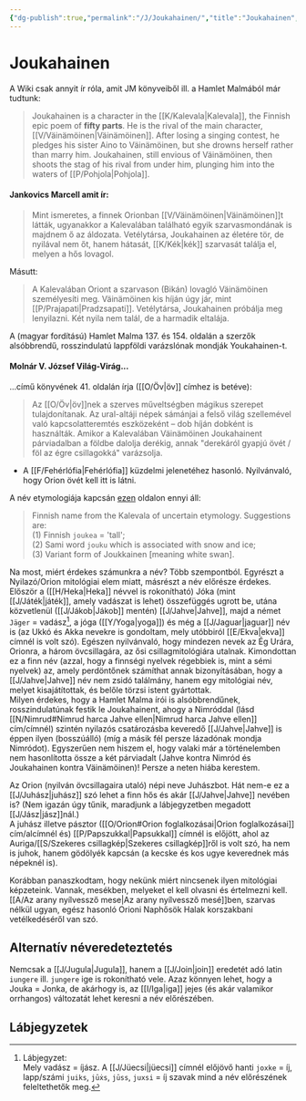 ```yaml
---
{"dg-publish":true,"permalink":"/J/Joukahainen/","title":"Joukahainen","tags":["formatted🟢"],"created":"2023-10-15T02:46","updated":"2023-10-15T02:46"}
---
```



# Joukahainen



A Wiki csak annyit ír róla, amit JM könyveiből ill. a Hamlet Malmából már tudtunk:  
> Joukahainen is a character in the [[K/Kalevala\|Kalevala]], the Finnish epic poem of **fifty parts**. He is the rival of the main character, [[V/Väinämöinen\|Väinämöinen]]. After losing a singing contest, he pledges his sister Aino to Väinämöinen, but she drowns herself rather than marry him. Joukahainen, still envious of Väinämöinen, then shoots the stag of his rival from under him, plunging him into the waters of [[P/Pohjola\|Pohjola]].  

#### Jankovics Marcell amit ír:  

> Mint ismeretes, a finnek Orionban [[V/Väinämöinen\|Väinämöinen]]t látták, ugyanakkor a Kalevalában található egyik szarvasmondának is majdnem ő az áldozata. Vetélytársa, Joukahainen az életére tör, de nyilával nem őt, hanem hátasát, [[K/Kék\|kék]] szarvasát találja el, melyen a hős lovagol.  

Másutt:  
> A Kalevalában Oriont a szarvason (Bikán) lovagló Väinämöinen személyesíti meg. Väinämöinen kis híján úgy jár, mint [[P/Prajapati\|Pradzsapati]]. Vetélytársa, Joukahainen próbálja meg lenyilazni. Két nyila nem talál, de a harmadik eltalája.  

A (magyar fordítású) Hamlet Malma 137. és 154. oldalán a szerzők alsóbbrendű, rosszindulatú lappföldi varázslónak mondják Youkahainen-t.  

#### Molnár V. József Világ-Virág...

...című könyvének 41. oldalán írja ([[O/Öv\|öv]] címhez is betéve):  
> Az [[O/Öv\|öv]]nek a szerves műveltségben mágikus szerepet tulajdonítanak. Az ural-altáji népek sámánjai a felső világ szellemével való kapcsolatteremtés eszközeként – dob híján dobként is használták. Amikor a Kalevalában Väinämöinen Joukahainent párviadalban a földbe dalolja derékig, annak "derekáról gyapjú övét / föl az égre csillagokká" varázsolja.  
- A [[F/Fehérlófia\|Fehérlófia]] küzdelmi jelenetéhez hasonló. Nyilvánvaló, hogy Orion övét kell itt is látni.  

A név etymologiája kapcsán [ezen](https://www.nordicnames.de/wiki/Joukahainen) oldalon ennyi áll:  
> Finnish name from the Kalevala of uncertain etymology. Suggestions are:  
> (1) Finnish `joukea` = 'tall';  
> (2) Sami word `jouku` which is associated with snow and ice;  
> (3) Variant form of Joukkainen \[meaning white swan\].  

Na most, miért érdekes számunkra a név? Több szempontból. Egyrészt a Nyilazó/Orion mitológiai elem miatt, másrészt a név előrésze érdekes. Először a ([[H/Heka\|Heka]] névvel is rokonítható) Jóka (mint [[J/Játék\|játék]], amely vadászat is lehet) összefüggés ugrott be, utána közvetlenül ([[J/Jákob\|Jákob]] mentén) [[J/Jahve\|Jahve]], majd a német `Jäger` = vadász[^1], a jóga ([[Y/Yoga\|yoga]]) és még a [[J/Jaguar\|jaguar]] név is (az Ukkó és Akka nevekre is gondoltam, mely utóbbiról [[E/Ekva\|ekva]] címnél is volt szó). Egészen nyilvánvaló, hogy mindezen nevek az Ég Urára, Orionra, a három övcsillagára, az ősi csillagmitológiára utalnak. Kimondottan ez a finn név (azzal, hogy a finnségi nyelvek régebbiek is, mint a sémi nyelvek) az, amely perdöntőnek számíthat annak bizonyításában, hogy a [[J/Jahve\|Jahve]] név nem zsidó találmány, hanem egy mitológiai név, melyet kisajátítottak, és belőle törzsi istent gyártottak.  
Milyen érdekes, hogy a Hamlet Malma írói is alsóbbrendűnek, rosszindulatúnak festik le Joukahainent, ahogy a Nimróddal (lásd [[N/Nimrud#Nimrud harca Jahve ellen\|Nimrud harca Jahve ellen]] cím/címnél) szintén nyilazós csatározásba keveredő [[J/Jahve\|Jahve]] is éppen ilyen (bosszúálló) (míg a másik fél persze lázadónak mondja Nimródot). Egyszerűen nem hiszem el, hogy valaki már a történelemben nem hasonlította össze a két párviadalt (Jahve kontra Nimród és Joukahainen kontra Väinämöinen)! Persze a neten hiába kerestem.  

Az Orion (nyilván övcsillagaira utaló) népi neve Juhászbot. Hát nem-e ez a [[J/Juhász\|juhász]] szó lehet a finn hős és akár [[J/Jahve\|Jahve]] nevében is? (Nem igazán úgy tűnik, maradjunk a lábjegyzetben megadott [[J/Jász\|jász]]nál.)  
A juhász illetve pásztor ([[O/Orion#Orion foglalkozásai\|Orion foglalkozásai]] cím/alcímnél és) [[P/Papszukkal\|Papsukkal]] címnél is előjött, ahol az Auriga/[[S/Szekeres csillagkép\|Szekeres csillagkép]]ről is volt szó, ha nem is juhok, hanem gödölyék kapcsán (a kecske és kos ugye keverednek más népeknél is).  

Korábban panaszkodtam, hogy nekünk miért nincsenek ilyen mitológiai képzeteink. Vannak, mesékben, melyeket el kell olvasni és értelmezni kell. [[A/Az arany nyílvessző mese\|Az arany nyílvessző mesé]]ben, szarvas nélkül ugyan, egész hasonló Orioni Naphősök Halak korszakbani vetélkedéséről van szó.  

## Alternatív néveredeteztetés

Nemcsak a [[J/Jugula\|Jugula]], hanem a [[J/Join\|join]] eredetét adó latin `iungere` ill. `jungere` ige is rokonítható vele. Azaz könnyen lehet, hogy a Jouka = Jonka, de akárhogy is, az [[I/Iga\|iga]] jejes (és akár valamikor orrhangos) változatát lehet keresni a név előrészében.  

## Lábjegyzetek

[^1]: Lábjegyzet:  
Mely vadász = íjász. A [[J/Jüecsi\|jüecsi]] címnél előjövő hanti `joxke` = íj, lapp/számi `juiks`, `jūẋs`, `jūss`, `juxsi` = íj szavak mind a név előrészének feleltethetők meg.  